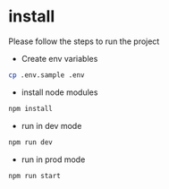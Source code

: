 # install

Please follow the steps to run the project

* Create env variables
```bash
cp .env.sample .env
```
* install node modules
```bash
npm install
```
* run in dev mode
```bash
npm run dev
```
* run in prod mode
```bash
npm run start
```